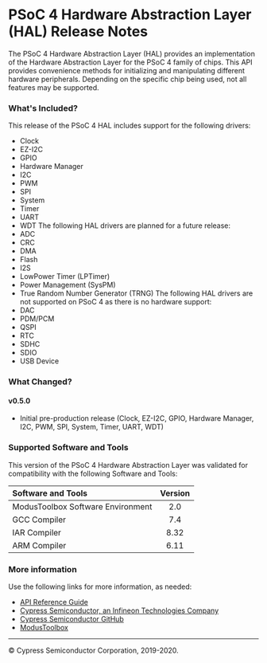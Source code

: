 # PSoC 4 Hardware Abstraction Layer (HAL) Release Notes
The PSoC 4 Hardware Abstraction Layer (HAL) provides an implementation of the Hardware Abstraction Layer for the PSoC 4 family of chips. This API provides convenience methods for initializing and manipulating different hardware peripherals. Depending on the specific chip being used, not all features may be supported.

### What's Included?
This release of the PSoC 4 HAL includes support for the following drivers:
* Clock
* EZ-I2C
* GPIO
* Hardware Manager
* I2C
* PWM
* SPI
* System
* Timer
* UART
* WDT
The following HAL drivers are planned for a future release:
* ADC
* CRC
* DMA
* Flash
* I2S
* LowPower Timer (LPTimer)
* Power Management (SysPM)
* True Random Number Generator (TRNG)
The following HAL drivers are not supported on PSoC 4 as there is no hardware support:
* DAC
* PDM/PCM
* QSPI
* RTC
* SDHC
* SDIO
* USB Device

### What Changed?
#### v0.5.0
* Initial pre-production release (Clock, EZ-I2C, GPIO, Hardware Manager, I2C, PWM, SPI, System, Timer, UART, WDT)

### Supported Software and Tools
This version of the PSoC 4 Hardware Abstraction Layer was validated for compatibility with the following Software and Tools:

| Software and Tools                        | Version |
| :---                                      | :----:  |
| ModusToolbox Software Environment         | 2.0     |
| GCC Compiler                              | 7.4     |
| IAR Compiler                              | 8.32    |
| ARM Compiler                              | 6.11    |

### More information
Use the following links for more information, as needed:
* [API Reference Guide](https://cypresssemiconductorco.github.io/psoc4hal/html/modules.html)
* [Cypress Semiconductor, an Infineon Technologies Company](http://www.cypress.com)
* [Cypress Semiconductor GitHub](https://github.com/cypresssemiconductorco)
* [ModusToolbox](https://www.cypress.com/products/modustoolbox-software-environment)

---
© Cypress Semiconductor Corporation, 2019-2020.
